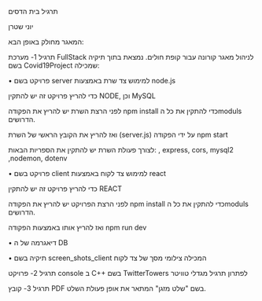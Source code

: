 תרגיל בית הדסים

יוני שטרן

המאגר מחולק באופן הבא:

תרגיל 1- מערכת FullStack לניהול מאגר קורונה עבור קופת חולים. נמצאת בתוך תיקיה בשם Covid19Project שמכילה:


•	פרויקט בשם server למימוש צד שרת באמצעות node.js 

כדי להריץ פרויקט זה יש להתקין NODE, וכן MySQL

לפני הרצת השרת יש להריץ את הפקודה npm install כדי להתקין את כל הmoduls  הדרושים.

ואז להריץ את הקובץ הראשי של השרת (server.js) על ידי הפקודה npm start

לצורך פעולת השרת יש להתקין את הספריות הבאות:  , express, cors, mysql2 ,nodemon, dotenv


•	פרויקט בשם client למימוש צד לקוח באמצעות react 

כדי להריץ פרויקט זה יש להתקין REACT 

לפני הרצת הפרויקט יש להריץ את הפקודה npm install כדי להתקין את כל הmoduls  הדרושים.

ואז להריץ אותו באמצעות הפקודה npm run dev


•	דיאגרמה של ה DB 


•	תיקיה בשם screen_shots_client המכילה צילומי מסך של צד לקוח



תרגיל 2- פרויקט console  ב C++    בשם TwitterTowers לפתרון תרגיל מגדלי טוויטר


תרגיל 3- קובץ PDF  בשם "שלט מזגן" המתאר את אופן פעולת השלט.
